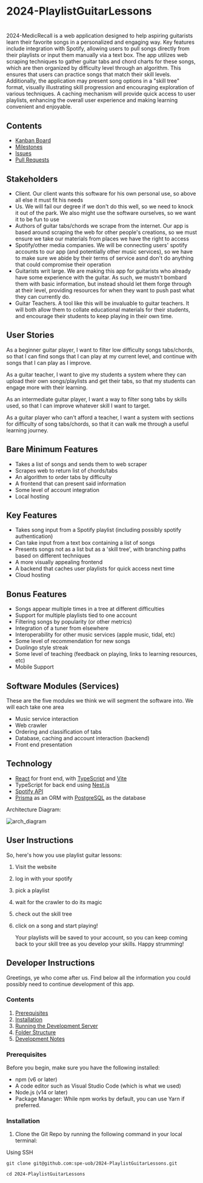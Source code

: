 # 2024-PlaylistGuitarLessons
#

2024-MedicRecall is a web application designed to help aspiring guitarists learn their favorite songs in a personalized and engaging way. Key features include integration with Spotify, allowing users to pull songs directly from their playlists or input them manually via a text box. The app utilizes web scraping techniques to gather guitar tabs and chord charts for these songs, which are then organized by difficulty level through an algorithm. This ensures that users can practice songs that match their skill levels. Additionally, the application may present song options in a "skill tree" format, visually illustrating skill progression and encouraging exploration of various techniques. A caching mechanism will provide quick access to user playlists, enhancing the overall user experience and making learning convenient and enjoyable.

## Contents
- [Kanban Board](https://github.com/orgs/spe-uob/projects/199)
- [Milestones](https://github.com/spe-uob/2024-PlaylistGuitarLessons/milestones)
- [Issues](https://github.com/spe-uob/2024-PlaylistGuitarLessons/issues)
- [Pull Requests](https://github.com/spe-uob/2024-PlaylistGuitarLessons/pulls)

## Stakeholders

- Client. Our client wants this software for his own personal use, so above all else it must fit his needs
- Us. We will fail our degree if we don't do this well, so we need to knock it out of the park. We also might use the software ourselves, so we want it to be fun to use
- Authors of guitar tabs/chords we scrape from the internet. Our app is based around scraping the web for other people's creations, so we must ensure we take our materials from places we have the right to access
- Spotify/other media companies. We will be connecting users' spotify accounts to our app (and potentially other music services), so we have to make sure we abide by their terms of service asnd don't do anything that could compromise their operation
- Guitarists writ large. We are making this app for guitarists who already have some experience with the guitar. As such, we mustn't bombard them with basic information, but instead should let them forge through at their level, providing resources for when they want to push past what they can currently do.
- Guitar Teachers. A tool like this will be invaluable to guitar teachers. It will both allow them to collate educational materials for their students, and encourage their students to keep playing in their own time.
  
## User Stories

As a beginner guitar player, I want to filter low difficulty songs tabs/chords, so that I can find songs that I can play at my current level, and continue with songs that I can play as I improve.

As a guitar teacher, I want to give my students a system where they can upload their own songs/playlists and get their tabs, so that my students can engage more with their learning.

As an intermediate guitar player, I want a way to filter song tabs by skills used, so that I can improve whatever skill I want to target.

As a guitar player who can't afford a teacher, I want a system with sections for difficulty of song tabs/chords, so that it can walk me through a useful learning journey.

## Bare Minimum Features
- Takes a list of songs and sends them to web scraper
- Scrapes web to return list of chords/tabs
- An algorithm to order tabs by difficulty
- A frontend that can present said information
- Some level of account integration
- Local hosting

## Key Features
- Takes song input from a Spotify playlist (including possibly spotify authentication)
- Can take input from a text box containing a list of songs
- Presents songs not as a list but as a 'skill tree', with branching paths based on different techniques
- A more visually appealing frontend
- A backend that caches user playlists for quick access next time
- Cloud hosting

## Bonus Features
- Songs appear multiple times in a tree at different difficulties
- Support for multiple playlists tied to one account
- Filtering songs by popularity (or other metrics)
- Integration of a tuner from elsewhere
- Interoperability for other music services (apple music, tidal, etc)
- Some level of recommendation for new songs
- Duolingo style streak
- Some level of teaching (feedback on playing, links to learning resources, etc)
- Mobile Support

## Software Modules (Services)
These are the five modules we think we will segment the software into. We will each take one area
- Music service interaction 
- Web crawler
- Ordering and classification of tabs
- Database, caching and account interaction (backend)
- Front end presentation

## Technology
- [React](https://react.dev/learn) for front end, with [TypeScript](https://www.typescriptlang.org/docs/) and [Vite](https://vite.dev/guide/)
- TypeScript for back end using [Nest.js](https://docs.nestjs.com/first-steps)
- [Spotify API](https://developer.spotify.com/documentation/web-api)
- [Prisma](https://www.prisma.io/docs) as an ORM with [PostgreSQL](https://www.postgresql.org/docs/) as the database

Architecture Diagram:

![arch_diagram](https://github.com/user-attachments/assets/7d04e9b5-88ef-4119-af8b-e12b0cfe0c17)

## User Instructions

So, here's how you use playlist guitar lessons:

1. Visit the website
2. log in with your spotify
3. pick a playlist
4. wait for the crawler to do its magic
5. check out the skill tree
6. click on a song and start playing!

   Your playlists will be saved to your account, so you can keep coming back to your skill tree as you develop your skills. Happy strumming!

## Developer Instructions
Greetings, ye who come after us. Find below all the information you could possibly need to continue development of this app.

### Contents
1. [Prerequisites](#prerequisites)
2. [Installation](#installation)
3. [Running the Development Server](#running-the-development-server)
4. [Folder Structure](#folder-structure)
5. [Development Notes](#development-notes)

### Prerequisites
Before you begin, make sure you have the following installed:
- npm (v6 or later)
- A code editor such as Visual Studio Code (which is what we used)
- Node.js (v14 or later)
- Package Manager: While npm works by default, you can use Yarn if preferred.

### Installation

1. Clone the Git Repo by running the following command in your local terminal:

Using SSH 

```git clone git@github.com:spe-uob/2024-PlaylistGuitarLessons.git ```

``` cd 2024-PlaylistGuitarLessons ```
